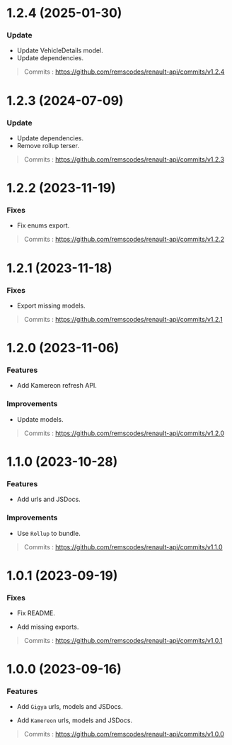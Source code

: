 # 1.2.4 (2025-01-30)

### Update

- Update VehicleDetails model.
- Update dependencies.

> Commits : https://github.com/remscodes/renault-api/commits/v1.2.4

# 1.2.3 (2024-07-09)

### Update

- Update dependencies.
- Remove rollup terser.

> Commits : https://github.com/remscodes/renault-api/commits/v1.2.3

# 1.2.2 (2023-11-19)

### Fixes

- Fix enums export.

> Commits : https://github.com/remscodes/renault-api/commits/v1.2.2

# 1.2.1 (2023-11-18)

### Fixes

- Export missing models.

> Commits : https://github.com/remscodes/renault-api/commits/v1.2.1

# 1.2.0 (2023-11-06)

### Features

- Add Kamereon refresh API.

### Improvements

- Update models.

> Commits : https://github.com/remscodes/renault-api/commits/v1.2.0

# 1.1.0 (2023-10-28)

### Features

- Add urls and JSDocs.

### Improvements

- Use `Rollup` to bundle.

> Commits : https://github.com/remscodes/renault-api/commits/v1.1.0

# 1.0.1 (2023-09-19)

### Fixes

- Fix README.

- Add missing exports.

> Commits : https://github.com/remscodes/renault-api/commits/v1.0.1

# 1.0.0 (2023-09-16)

### Features

- Add `Gigya` urls, models and JSDocs.

- Add `Kamereon` urls, models and JSDocs.

> Commits : https://github.com/remscodes/renault-api/commits/v1.0.0
